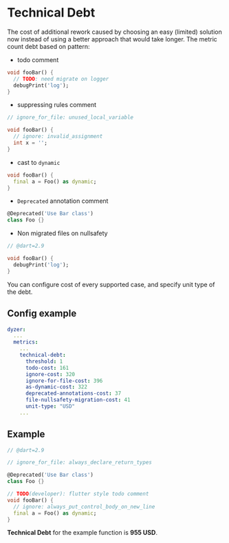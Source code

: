 # Technical Debt
The cost of additional rework caused by choosing an easy (limited) solution now instead of using a better approach that would take longer. The metric count debt based on pattern:

- todo comment
```dart
void fooBar() {
  // TODO: need migrate on logger
  debugPrint('log');
}
```
- suppressing rules comment
```dart
// ignore_for_file: unused_local_variable

void fooBar() {
  // ignore: invalid_assignment
  int x = '';
}
```
- cast to `dynamic`
```dart
void fooBar() {
  final a = Foo() as dynamic;
}
```
- `Deprecated` annotation comment
```dart
@Deprecated('Use Bar class')
class Foo {}
```
- Non migrated files on nullsafety
```dart
// @dart=2.9

void fooBar() {
  debugPrint('log');
}
```

You can configure cost of every supported case, and specify unit type of the debt.

## Config example
```yaml
dyzer:
  ...
  metrics:
    ...
    technical-debt:
      threshold: 1
      todo-cost: 161
      ignore-cost: 320
      ignore-for-file-cost: 396
      as-dynamic-cost: 322
      deprecated-annotations-cost: 37
      file-nullsafety-migration-cost: 41
      unit-type: "USD"
    ...
```
## Example
```dart
// @dart=2.9

// ignore_for_file: always_declare_return_types

@Deprecated('Use Bar class')
class Foo {}

// TODO(developer): flutter style todo comment
void fooBar() {
  // ignore: always_put_control_body_on_new_line
  final a = Foo() as dynamic;
}
```

**Technical Debt** for the example function is **955 USD**.
